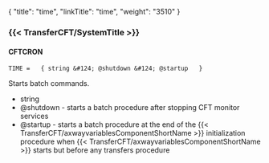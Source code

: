 {
    "title": "time",
    "linkTitle": "time",
    "weight": "3510"
}<span id="time"></span>

### {{< TransferCFT/SystemTitle  >}}

#### CFTCRON

`TIME =   { string &#124; @shutdown &#124; @startup   }`

Starts batch
commands.

- string
- @shutdown - starts a batch procedure after stopping CFT monitor services
- @startup - starts a batch procedure at the end of the {{< TransferCFT/axwayvariablesComponentShortName  >}} initialization
    procedure when {{< TransferCFT/axwayvariablesComponentShortName  >}} starts but before any transfers procedure
